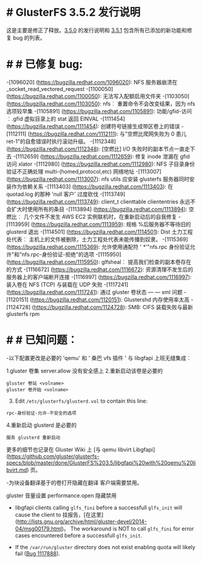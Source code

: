 # # GlusterFS 3.5.2 发行说明

这是主要是修正了释放。[3.5.0](./3.5.0.md) 的发行说明和 [3.5.1](./3.5.1.md) 包含所有已添加的新功能和修复 bug 的列表。


# # # 已修复 bug:

-[1096020] (https://bugzilla.redhat.com/1096020): NFS 服务器崩溃在 _socket_read_vectored_request
-[1100050] (https://bugzilla.redhat.com/1100050): 无法写入配额启用文件夹
-[1103050] (https://bugzilla.redhat.com/1103050): nfs︰ 重置命令不会改变结果，因为 nfs 选项较早集
-[1105891] (https://bugzilla.redhat.com/1105891): 功能/gfid-访问︰.gfid 虚拟目录上的 stat 返回 EINVAL
-[1111454] (https://bugzilla.redhat.com/1111454): 创建符号链接生成带区卷上的错误
-[1112111] (https://bugzilla.redhat.com/1112111): 与"空燃比爬网失败为 0 患儿 ret-1"的自愈错误时执行滚动升级。
-[1112348] (https://bugzilla.redhat.com/1112348): [空燃比] I/O 失败时的副本节点一直走下去
-[1112659] (https://bugzilla.redhat.com/1112659): 修复 inode 泄漏在 gfid 访问 xlator
-[1112980] (https://bugzilla.redhat.com/1112980): NFS 子目录身份验证不正确处理 multi-(homed,protocol,etc) 网络地址
-[1113007] (https://bugzilla.redhat.com/1113007): nfs utils 应安装 glusterfs 服务器同时安装作为依赖关系
-[1113403] (https://bugzilla.redhat.com/1113403): 在 quotad.log 的那种 'null 客户' 过度砍伐
-[1113749] (https://bugzilla.redhat.com/1113749): client_t clienttable cliententries 永远不会扩大时使用所有的条目
-[1113894] (https://bugzilla.redhat.com/1113894): 空燃比︰ 几个文件不发生 AWS EC2 实例联机时，在重新启动后的自我修复
-[1113959] (https://bugzilla.redhat.com/1113959): 规格 %后服务器不等待旧的 glusterd 退出
-[1114501] (https://bugzilla.redhat.com/1114501): Dist 土力工程处代表︰ 主机上的文件被删除，土力工程处代表未能传播到奴隶。
-[1115369] (https://bugzilla.redhat.com/1115369): 允许使用通配符 ' *'"nfs.rpc 身份验证允许"和"nfs.rpc-身份验证-拒绝"的选项
-[1115950] (https://bugzilla.redhat.com/1115950): glfsheal︰ 提高我们检查的副本卷存在的方式
-[1116672] (https://bugzilla.redhat.com/1116672): 资源清理不发生后的服务器上的客户端断开连接
-[1116997] (https://bugzilla.redhat.com/1116997): 装入卷在 NFS (TCP) 与装载在 UDP 失败
-[1117241] (https://bugzilla.redhat.com/1117241): 通过 gluster 卷状态 — — xml 问题
-[1120151] (https://bugzilla.redhat.com/1120151): Glustershd 内存使用率太高
-[1124728] (https://bugzilla.redhat.com/1124728): SMB: CIFS 装载失败与最新 glusterfs rpm

# # # 已知问题︰

-以下配置更改是必要的 'qemu' 和 ' 桑巴 vfs
插件 ' 与 libgfapi 上班无缝集成︰

1.gluster 卷集 <volname>server.allow 没有安全感上
2.重新启动该卷是必要的

~~~
gluster 卷站 <volname>
gluster 卷开始 <volname>
~~~

   3. Edit `/etc/glusterfs/glusterd.vol` to contain this line:

~~~
rpc-身份验证-允许-不安全的选项
~~~

4.重新启动 glusterd 是必要的

~~~
服务 glusterd 重新启动
~~~

更多的细节也记录在 Gluster Wiki 上 [与 qemu libvirt Libgfapi] (https://github.com/gluster/glusterfs-specs/blob/master/done/GlusterFS%203.5/libgfapi%20with%20qemu%20libvirt.md) 页。

-为块设备翻译基于的卷打开隐藏在翻译
客户端需要禁用。

gluster 音量设置 <volname>performance.open 隐藏禁用


- libgfapi clients calling `glfs_fini` before a successfull `glfs_init` will cause the client to
挂报告，[在这里] (http://lists.gnu.org/archive/html/gluster-devel/2014-04/msg00179.html)。
  The workaround is NOT to call `glfs_fini` for error cases encountered before a successfull
  `glfs_init`.

- If the `/var/run/gluster` directory does not exist enabling quota will likely fail ([Bug 1117888](https://bugzilla.redhat.com/show_bug.cgi?id=1117888)).

